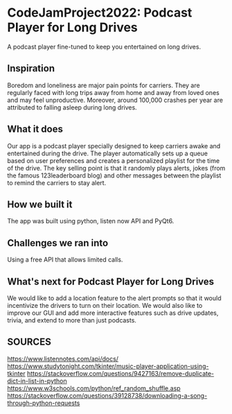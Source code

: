 # CodeJamProject2022: Podcast Player for Long Drives

A podcast player fine-tuned to keep you entertained on long drives.

## Inspiration
Boredom and loneliness are major pain points for carriers. They are regularly faced with long trips away from home and away from loved ones and may feel unproductive. Moreover, around 100,000 crashes per year are attributed to falling asleep during long drives.

## What it does
Our app is a podcast player specially designed to keep carriers awake and entertained during the drive. The player automatically sets up a queue based on user preferences and creates a personalized playlist for the time of the drive. The key selling point is that it randomly plays alerts, jokes (from the famous 123leaderboard blog) and other messages between the playlist to remind the carriers to stay alert.

## How we built it
The app was built using python, listen now API and PyQt6.

## Challenges we ran into
Using a free API that allows limited calls.

## What's next for Podcast Player for Long Drives
We would like to add a location feature to the alert prompts so that it would incentivize the drivers to turn on their location. We would also like to improve our GUI and add more interactive features such as drive updates, trivia, and extend to more than just podcasts.

## SOURCES
https://www.listennotes.com/api/docs/ 
https://www.studytonight.com/tkinter/music-player-application-using-tkinter 
https://stackoverflow.com/questions/9427163/remove-duplicate-dict-in-list-in-python 
https://www.w3schools.com/python/ref_random_shuffle.asp 
https://stackoverflow.com/questions/39128738/downloading-a-song-through-python-requests 
